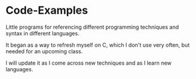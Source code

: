# Code-Examples
Little programs for referencing different programming techniques and syntax in different languages.

It began as a way to refresh myself on C, which I don't use very often, but needed for an upcoming class.

I will update it as I come across new techniques and as I learn new languages.
